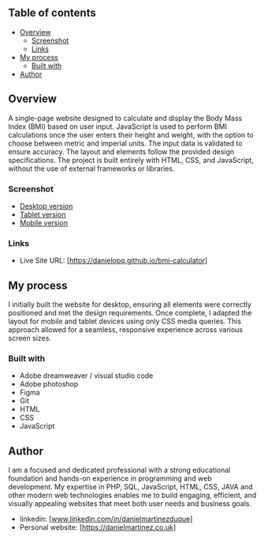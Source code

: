 ## Table of contents

- [Overview](#overview)
  - [Screenshot](#screenshot)
  - [Links](#links)
- [My process](#my-process)
  - [Built with](#built-with)
- [Author](#author)


## Overview

A single-page website designed to calculate and display the Body Mass Index (BMI) based on user input. JavaScript is used to perform BMI calculations once the user enters their height and weight, with the option to choose between metric and imperial units. The input data is validated to ensure accuracy. The layout and elements follow the provided design specifications. The project is built entirely with HTML, CSS, and JavaScript, without the use of external frameworks or libraries.

### Screenshot

- [Desktop version](https://github.com/danielopq/bmi-calculator/blob/main/screenshots/desktop.png)
- [Tablet version ](https://github.com/danielopq/bmi-calculator/blob/main/screenshots/tablet.png)
- [Mobile version](https://github.com/danielopq/bmi-calculator/blob/main/screenshots/mobile.png)

### Links

- Live Site URL: [https://danielopq.github.io/bmi-calculator]

## My process

I initially built the website for desktop, ensuring all elements were correctly positioned and met the design requirements. Once complete, I adapted the layout for mobile and tablet devices using only CSS media queries. This approach allowed for a seamless, responsive experience across various screen sizes.

### Built with

- Adobe dreamweaver / visual studio code
- Adobe photoshop
- Figma
- Git
- HTML
- CSS
- JavaScript

## Author

I am a focused and dedicated professional with a strong educational foundation and hands-on experience in programming and web development. My expertise in PHP, SQL, JavaScript, HTML, CSS, JAVA and other modern web technologies enables me to build engaging, efficient, and visually appealing websites that meet both user needs and business goals.

- linkedin: [www.linkedin.com/in/danielmartinezduque]
- Personal website: [https://danielmartinez.co.uk]